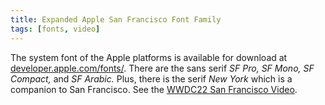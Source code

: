 ```yaml
---
title: Expanded Apple San Francisco Font Family
tags: [fonts, video]
---
```

The system font of the Apple platforms is available for download at [developer.apple.com/fonts/](https://developer.apple.com/fonts/). There are the sans serif *SF Pro, SF Mono, SF Compact,* and *SF Arabic.* Plus, there is the serif *New York* which is a companion to San Francisco. See the [WWDC22 San Francisco Video](https://developer.apple.com/videos/play/wwdc2022/110381/).

